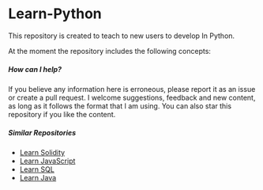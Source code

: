# Learn-Python
This repository is created to teach to new users to develop 
In Python. 

At the moment the repository includes the following concepts:


##### How can I help?

If you believe any information here is erroneous, please report it as an issue or create a pull request. 
I welcome suggestions, feedback and new content, as long as it follows the format that I am using. 
You can also star this repository if you like the content.

##### Similar Repositories 

- [Learn Solidity](https://github.com/fededev01/Learn-Solidity)
- [Learn JavaScript](https://github.com/fededev01/Learn-JavaScript)
- [Learn SQL](https://github.com/fededev01/learn-sql)
- [Learn Java](https://github.com/fededev01/Learn-Java)
